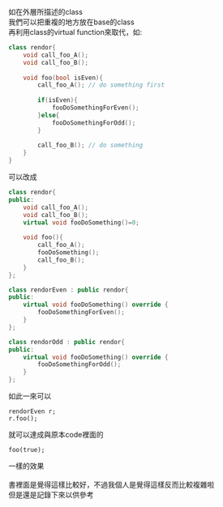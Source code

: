 如在外層所描述的class<br>
我們可以把重複的地方放在base的class<br>
再利用class的virtual function來取代，如:<br>

```C++
class rendor{
    void call_foo_A();
    void call_foo_B();
    
    void foo(bool isEven){
        call_foo_A(); // do something first
        
        if(isEven){
            fooDoSomethingForEven();      
        }else{
            fooDoSomethingForOdd();  
        }
    
        call_foo_B(); // do something
    }
}
```
可以改成<br>

```C++
class rendor{
public:
    void call_foo_A();
    void call_foo_B();
    virtual void fooDoSomething()=0;
    
    void foo(){
        call_foo_A();
        fooDoSomething();
        call_foo_B();
    }
};

class rendorEven : public rendor{
public:
    virtual void fooDoSomething() override {
        fooDoSomethingForEven();  
    }
};

class rendorOdd : public rendor{
public:
    virtual void fooDoSomething() override {
        fooDoSomethingForOdd(); 
    }
};
```
如此一來可以<br>

```
rendorEven r;
r.foo();
```
就可以達成與原本code裡面的<br>

```
foo(true);
```
一樣的效果<br>
<br>
書裡面是覺得這樣比較好，不過我個人是覺得這樣反而比較複雜啦<br>
但是還是記錄下來以供參考<br>
<br>
<br>
